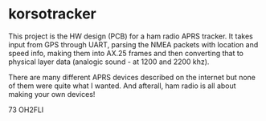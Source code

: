 korsotracker
=============

This project is the HW design (PCB) for a ham radio APRS tracker. It takes input from GPS through UART, parsing the NMEA packets with location and speed info, making them into AX.25 frames and then converting that to physical layer data (analogic sound - at 1200 and 2200 khz).

There are many different APRS devices described on the internet but none of them were quite what I wanted. And afterall, ham radio is all about making your own devices!

73
OH2FLI